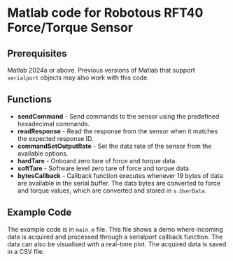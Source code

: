 # Matlab code for Robotous RFT40 Force/Torque Sensor
## Prerequisites
Matlab 2024a or above. Previous versions of Matlab that support ```serialport``` objects may also work with this code.

## Functions
- **sendCommand** - Send commands to the sensor using the predefined hexadecimal commands.
- **readResponse** - Read the response from the sensor when it matches the expected response ID.
- **commandSetOutputRate** - Set the data rate of the sensor from the available options.
- **hardTare** - Onboard zero tare of force and torque data.
- **softTare** - Software level zero tare of force and torque data.
- **bytesCallback** - Callback function executes whenever 19 bytes of data are available in the serial buffer. The data bytes are converted to force and torque values, which are converted and stored in ```s.UserData```.

## Example Code 
The example code is in  ```main.m``` file. This file shows a demo where incoming data is acquired and processed through a serialport callback function. The data can also be visualised with a real-time plot. The acquired data is saved in a CSV file.
